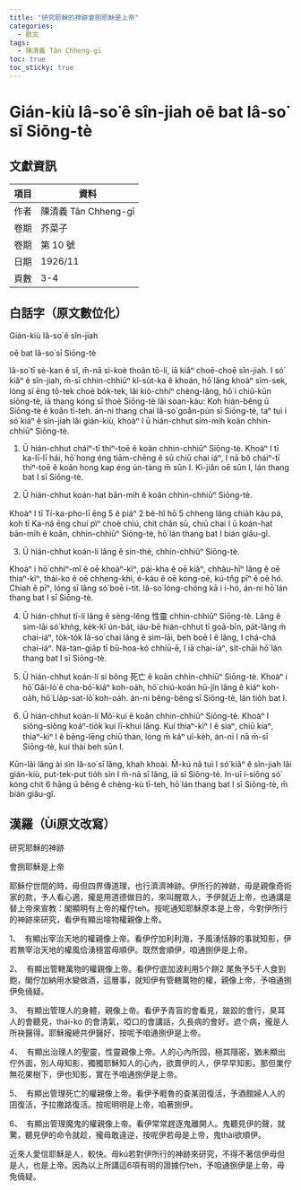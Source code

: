```yaml
---
title: "研究耶穌的神跡會捌耶穌是上帝"
categories:
  - 散文
tags:
  - 陳清義 Tân Chheng-gī
toc: true
toc_sticky: true
---
```


# Gián-kiù Iâ-so͘ ê sîn-jiah oē bat Iâ-so͘ sī Siōng-tè

## 文獻資訊

| 項目 | 資料 |
|---|---|
| 作者 | 陳清義 Tân Chheng-gī |
| 卷期 | 芥菜子 |
| 卷期 | 第 10 號 |
| 日期 | 1926/11 |
| 頁數 | 3-4 |

## 白話字（原文數位化）

Gián-kiù Iâ-so͘ ê sîn-jiah

oē bat Iâ-so͘ sī Siōng-tè

Iâ-so͘ tī sè-kan ê sî, m̄-nā sì-koè thoân tō-lí, iā kiâⁿ choē-choē sîn-jiah. I só͘ kiâⁿ ê sîn-jiah, m̄-sī chhin-chhiūⁿ kî-su̍t-ka ê khoán, hō͘ lâng khoàⁿ sim-sek, lóng sī ēng tō-tek choè bo̍k-tek, lâi kiò-chhíⁿ chèng-lâng, hō͘ i chiū-kūn siōng-tè, iā thang kóng sī thoè Siōng-tè lâi soan-kàu: Koh hián-bêng ū Siōng-tè ê koân tī-teh. án-ni thang chai Iâ-so͘ goân-pún sī Siōng-tè, taⁿ tuì i só͘ kiáⁿ ê sîn-jiah lâi gián-kiù, khoàⁿ I ū hián-chhut sím-mi̍h koân chhin-chhiūⁿ Siōng-tè.

1. Ū hián-chhut cháiⁿ-tī thiⁿ-toē ê koân chhin-chhiūⁿ Siōng-tè. Khoàⁿ I tī ka-lī-lī hái, hō͘ hong éng tiām-chēng ê sū chiū chai iáⁿ, I nā bô cháiⁿ-tī thiⁿ-toē ê koân hong kap éng ún-tàng m̄ sūn I. Kì-jiân oē sūn I, lán thang bat I sī Siōng-tè.

2. Ū hián-chhut koán-hat bān-mi̍h ê koân chhin-chhiūⁿ Siōng-tè.

Khoàⁿ I tī Tí-ka-pho-lī ēng 5 ê piáⁿ 2 bé-hî hō͘ 5 chheng lâng chia̍h kàu pá, koh tī Ka-ná ēng chuí pìⁿ choè chiú, chit chân sū, chiū chai I ū koán-hat bān-mi̍h ê koân, chhin-chhiūⁿ Siōng-tè, hō͘ lán thang bat I bián giâu-gî.

3. Ū hián-chhut koán-lí lâng ê sin-thé, chhin-chhiūⁿ Siōng-tè.

Khoàⁿ i hō͘ chhiⁿ-mî ê oē khoàⁿ-kìⁿ, pái-kha ê oē kiâⁿ, chhàu-hīⁿ lâng ê oē thiaⁿ-kìⁿ, thái-ko ê oē chheng-khì, é-káu ê oē kóng-oē, kú-tn̂g pīⁿ ê oē hó. Chiah ê pīⁿ, lóng sī lâng só͘ boē i-tit. Iâ-so͘ lóng-chóng kā i i-hó, án-ni hō͘ lán thang bat I sī Siōng-tè.

4. Ū hián-chhut tī-lí lâng ê sèng-lêng 性靈 chhin-chhiūⁿ Siōng-tè. Lâng ê sim-lāi só͘ khǹg, ke̍k-kî ún-ba̍t, iáu-bē hián-chhut tī goā-bīn, pa̍t-lâng m̄ chai-iáⁿ, to̍k-to̍k Iâ-so͘ chai lâng ê sim-lāi, beh boē I ê lâng, I chá-chá chai-iáⁿ. Ná-tàn-gia̍p tī bû-hoa-kó chhiū-ē, I iā chai-iáⁿ, si̍t-chāi hō͘ lán thang bat I sī Siōng-tè.

5. Ū hián-chhut koán-lí sí bông 死亡 ê koân chhin-chhiūⁿ Siōng-tè. Khoàⁿ i hō͘ Gâi-ló͘ ê cha-bó͘-kiáⁿ koh-oa̍h, hō͘ chiú-koán hū-jîn lâng ê kiáⁿ koh-oa̍h, hō͘ Lia̍p-sat-lō͘ koh-oa̍h. án-ni bêng-bêng sī Siōng-tè, lán tio̍h bat I.

6. Ū hián-chhut koán-lí Mô͘-kuí ê koân chhin-chhiūⁿ Siōng-tè. Khoàⁿ I siông-siông koáⁿ-tio̍k kuí lī-khui lâng. Kuí thiaⁿ-kìⁿ I ê siaⁿ, chiū kiaⁿ, thiaⁿ-kìⁿ I ê bēng-lēng chiū thàn, lóng m̄ káⁿ uî-ke̍h, án-ni I nā m̄-sī Siōng-tè, kuí thài beh sūn I.

Kūn-lâi lâng ài sìn Iâ-so͘ sī lâng, khah khoài. M̄-kú nā tuì I só͘ kiâⁿ ê sîn-jiah lâi gián-kiù, put-tek-put tio̍h sìn I m̄-nā sī lâng, iā sī Siōng-tè. In-uī í-siōng só͘ kóng chit 6 hāng ū bêng ê chèng-kù tī-teh, hō͘ lán thang bat I sī Siōng-tè, m̄ bián giâu-gî.

## 漢羅（Ùi原文改寫）

研究耶穌的神跡

會捌耶穌是上帝

耶穌佇世間的時，毋但四界傳道理，也行濟濟神跡。伊所行的神跡，毋是親像奇術家的款，予人看心適，攏是用道德做目的，來叫醒眾人，予伊就近上帝，也通講是替上帝來宣教：閣顯明有上帝的權佇teh。按呢通知耶穌原本是上帝，今對伊所行的神跡來研究，看伊有顯出啥物權親像上帝。

1、  有顯出宰治天地的權親像上帝。看伊佇加利利海，予風湧恬靜的事就知影，伊若無宰治天地的權風佮湧穩當毋順伊。既然會順伊，咱通捌伊是上帝。

2、  有顯出管轄萬物的權親像上帝。看伊佇底加波利用5个餅2 尾魚予5千人食到飽，閣佇加納用水變做酒，這層事，就知伊有管轄萬物的權，親像上帝，予咱通捌伊免僥疑。

3、  有顯出管理人的身體，親像上帝。看伊予青盲的會看見，跛跤的會行，臭耳人的會聽見，thái-ko 的會清氣，啞口的會講話，久長病的會好。遮个病，攏是人所袂醫得。耶穌攏總共伊醫好，按呢予咱通捌伊是上帝。

4、  有顯出治理人的聖靈，性靈親像上帝。人的心內所囥，極其隱密，猶未顯出佇外面，別人毋知影，獨獨耶穌知人的心內，欲賣伊的人，伊早早知影。那但業佇無花果樹下，伊也知影，實在予咱通捌伊是上帝。

5、  有顯出管理死亡的權親像上帝。看伊予睚魯的查某囝復活，予酒館婦人人的囝復活，予拉撒路復活。按呢明明是上帝，咱著捌伊。

6、  有顯出管理魔鬼的權親像上帝。看伊常常趕逐鬼離開人。鬼聽見伊的聲，就驚，聽見伊的命令就趁，攏毋敢違逆，按呢伊若毋是上帝，鬼thài欲順伊。

近來人愛信耶穌是人，較快。毋kú若對伊所行的神跡來研究，不得不著信伊毋但是人，也是上帝。因為以上所講這6項有明的證據佇teh，予咱通捌伊是上帝，毋免僥疑。
